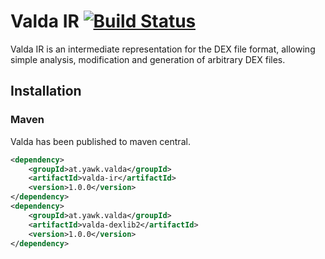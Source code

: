 Valda IR [![Build Status](https://ci.yawk.at/job/Valda-IR/badge/icon)](https://ci.yawk.at/job/Valda-IR/)
========

Valda IR is an intermediate representation for the DEX file format, allowing simple analysis, modification and generation of arbitrary DEX files.

Installation
---

### Maven

Valda has been published to maven central.

```xml
<dependency>
    <groupId>at.yawk.valda</groupId>
    <artifactId>valda-ir</artifactId>
    <version>1.0.0</version>
</dependency>
<dependency>
    <groupId>at.yawk.valda</groupId>
    <artifactId>valda-dexlib2</artifactId>
    <version>1.0.0</version>
</dependency>
```